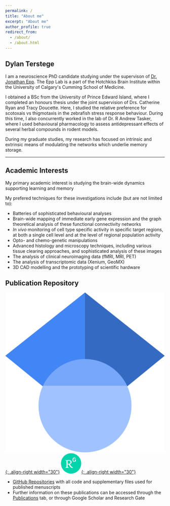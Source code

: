 ```yaml
---
permalink: /
title: "About me"
excerpt: "About me"
author_profile: true
redirect_from: 
  - /about/
  - /about.html
---
```


Dylan Terstege
-------------------

I am a neuroscience PhD candidate studying under the supervison of [Dr. Jonathan Epp](https://epplab.com). The Epp Lab is a part of the Hotchkiss Brain Institute within the University of Calgary's Cumming School of Medicine.

I obtained a BSc from the University of Prince Edward Island, where I completed an honours thesis under the joint supervision of Drs. Catherine Ryan and Tracy Doucette. Here, I studied the relative preference for scotoxais vs thigmotaxis in the zebrafish stress response behaviour. During this time, I also concurrently worked in the lab of Dr. R Andrew Tasker, where I used behavioural pharmacology to assess antidepressant effects of several herbal compounds in rodent models.

During my graduate studies, my research has focused on intrinsic and extrinsic means of modulating the networks which underlie memory storage.

---

## Academic Interests

My primary academic interest is studying the brain-wide dynamics supporting learning and memory

My prefered techniques for these investigations include (but are not limited to):
- Batteries of sophisticated behavioural analyses
- Brain-wide mapping of immediate early gene expression and the graph theoretical analysis of these functional connectivity networks
- _In vivo_ monitoring of cell type specific activity in specific target regions, at both a single cell level and at the level of regional population activity
- Opto- and chemo-genetic manipulations
- Advanced histology and microscopy techniques, including various tissue clearing approaches, and sophisticated analysis of these images
- The analysis of clinical neuroimaging data (fMRI, MRI, PET)
- The analysis of transcriptomic data (Xenium, GeoMX)
- 3D CAD modelling and the prototyping of scientific hardware


## Publication Repository

[![gs_logo](images/1024px-Google_Scholar_logo.svg.png){: .align-right width="30"}](https://scholar.google.ca/citations?user=K164tDoAAAAJ&hl=en)
[![rg_logo](images/64px-ResearchGate_icon_SVG.svg.png){: .align-right width="30"}](https://www.researchgate.net/profile/Dylan-Terstege)

- [GitHub Repositories](https://github.com/dterstege/PublicationRepo) with all code and supplementary files used for published menuscripts
- Further information on these publications can be accessed through the [Publications](https://dterstege.github.io/publications/) tab, or through Google Scholar and Research Gate
